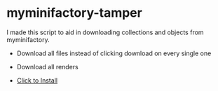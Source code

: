 # myminifactory-tamper

I made this script to aid in downloading collections and objects from myminifactory.

* Download all files instead of clicking download on every single one
* Download all renders

* <a href="https://raw.githubusercontent.com/ksuquix/myminifactory-tamper/main/myminifactory.user.js">Click to Install</a>
